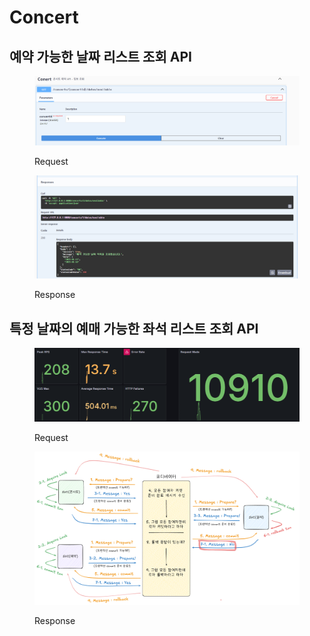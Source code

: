 # Concert

## 예약 가능한 날짜 리스트 조회 API

<figure><img src="../.gitbook/assets/image (1).png" alt=""><figcaption><p>Request</p></figcaption></figure>

<figure><img src="../.gitbook/assets/image (1) (1).png" alt=""><figcaption><p>Response</p></figcaption></figure>

## 특정 날짜의 예매 가능한 좌석 리스트 조회 API

<figure><img src="../.gitbook/assets/image (2).png" alt=""><figcaption><p>Request</p></figcaption></figure>

<figure><img src="../.gitbook/assets/image (3).png" alt=""><figcaption><p>Response</p></figcaption></figure>
